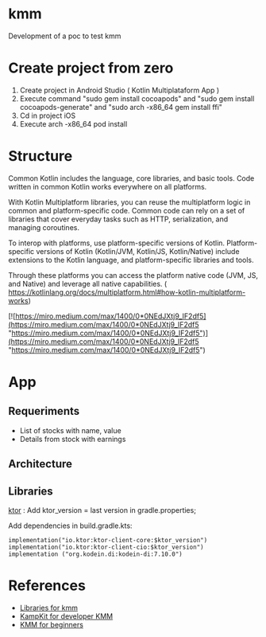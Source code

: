 # kmm
Development of a poc to test kmm

# Create project from zero

1) Create project in Android Studio ( Kotlin Multiplataform App ) 
2) Execute command  "sudo gem install cocoapods"  and "sudo gem install cocoapods-generate" and "sudo arch -x86_64 gem install ffi"
3) Cd in project iOS
4) Execute  arch -x86_64 pod install

# Structure

Common Kotlin includes the language, core libraries, and basic tools. Code written in common Kotlin works everywhere on all platforms.

With Kotlin Multiplatform libraries, you can reuse the multiplatform logic in common and platform-specific code. Common code can rely on a set of libraries that cover everyday tasks such as HTTP, serialization, and managing coroutines.

To interop with platforms, use platform-specific versions of Kotlin. Platform-specific versions of Kotlin (Kotlin/JVM, Kotlin/JS, Kotlin/Native) include extensions to the Kotlin language, and platform-specific libraries and tools.

Through these platforms you can access the platform native code (JVM, JS, and Native) and leverage all native capabilities. ( https://kotlinlang.org/docs/multiplatform.html#how-kotlin-multiplatform-works)

[![https://miro.medium.com/max/1400/0*0NEdJXtj9_IF2df5](https://miro.medium.com/max/1400/0*0NEdJXtj9_IF2df5 "https://miro.medium.com/max/1400/0*0NEdJXtj9_IF2df5")](https://miro.medium.com/max/1400/0*0NEdJXtj9_IF2df5 "https://miro.medium.com/max/1400/0*0NEdJXtj9_IF2df5")

# App 
## Requeriments  
* List of stocks with name, value
* Details from stock with earnings
## Architecture

## Libraries 
 [ktor](https://ktor.io/ "Ktor") :
  Add ktor_version = last version in gradle.properties;
  
  Add dependencies in build.gradle.kts:
  
    implementation("io.ktor:ktor-client-core:$ktor_version")
    implementation("io.ktor:ktor-client-cio:$ktor_version")
    implementation ("org.kodein.di:kodein-di:7.10.0")


# References 
* [Libraries for kmm](https://github.com/AAkira/Kotlin-Multiplatform-Libraries "Libraries for kmm")
* [KampKit for developer KMM](https://github.com/touchlab/KaMPKit "KampKit for developer KMM")
* [KMM for beginners](https://medium.com/RafaelSermenho/kotlin-multiplatform-mobile-922b8c6abc9f "KMM")







